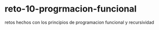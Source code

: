 # reto-10-progrmacion-funcional
retos hechos con los principios de programacion  funcional y recursividad
